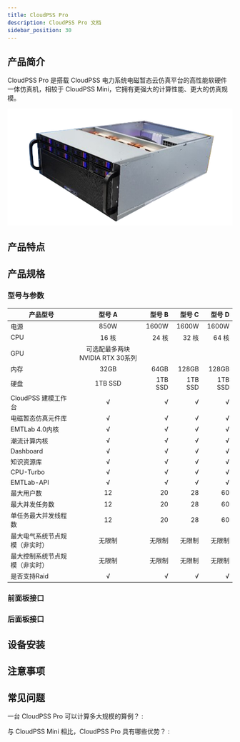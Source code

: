 ```yaml
---
title: CloudPSS Pro
description: CloudPSS Pro 文档
sidebar_position: 30
---
```


## 产品简介
CloudPSS Pro 是搭载 CloudPSS 电力系统电磁暂态云仿真平台的高性能软硬件一体仿真机，相较于 CloudPSS Mini，它拥有更强大的计算性能、更大的仿真规模。 

![CloudPSS Pro =x300](./pro.png "CloudPSS Pro")  
## 产品特点

## 产品规格

### 型号与参数



|     产品型号    | 型号 A |   型号 B  |  型号 C |   型号 D   |
|----------------|:--------:| ----------:|----------:|----------:|
|  电源   |  850W |   1600W |   1600W |   1600W |
|  CPU   |  16 核 |   24 核 |   32 核 |   64 核 |
|  GPU   |         可选配最多两块NVIDIA RTX 30系列        ||||
|  内存  | 32GB  |    64GB  |   128GB  |   128GB  |
|  硬盘  | 1TB SSD| 1TB SSD | 1TB SSD  |  1TB SSD |
|CloudPSS 建模工作台| √ | √ | √ | √ |
|电磁暂态仿真元件库  | √ | √ | √ | √ |
|EMTLab 4.0内核    | √ | √ | √ | √ |
|潮流计算内核       | √ | √ | √ | √ |
|Dashboard         | √ | √ | √ | √ |
|知识资源库         | √ | √ | √ | √ |
|CPU-Turbo         | √ | √ | √ | √ |
|EMTLab-API        | √ | √ | √ | √ | 
|最大用户数| 12 | 20 | 28 | 60 |
|最大并发任务数  | 12 | 20 | 28 | 60 |
|单任务最大并发线程数     | 12 | 20 | 28 | 60 |
|最大电气系统节点规模（非实时）    | 无限制 | 无限制 | 无限制 | 无限制 |
|最大控制系统节点规模（非实时） | 无限制 | 无限制 | 无限制 | 无限制 |
|是否支持Raid        | √ | √ | √ | √ |


### 前面板接口

### 后面板接口


## 设备安装

## 注意事项

## 常见问题
一台 CloudPSS Pro 可以计算多大规模的算例？
:   

与 CloudPSS Mini 相比，CloudPSS Pro 具有哪些优势？
:   